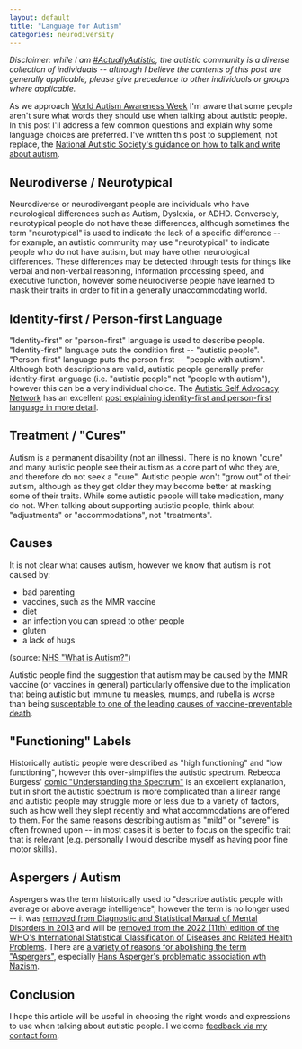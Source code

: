 ```yaml
---
layout: default
title: "Language for Autism"
categories: neurodiversity
---
```


_Disclaimer: while I am [#ActuallyAutistic](https://autism.wikia.org/wiki/ActuallyAutistic), the autistic community is a diverse collection of individuals -- although I believe the contents of this post are generally applicable, please give precedence to other individuals or groups where applicable._

As we approach [World Autism Awareness Week](https://www.autism.org.uk/get-involved/raise-money/world-autism-awareness-week) I'm aware that some people aren't sure what words they should use when talking about autistic people. In this post I'll address a few common questions and explain why some language choices are preferred. I've written this post to supplement, not replace, the [National Autistic Society's guidance on how to talk and write about autism](https://www.autism.org.uk/what-we-do/help-and-support/how-to-talk-about-autism).

## Neurodiverse / Neurotypical

Neurodiverse or neurodivergant people are individuals who have neurological differences such as Autism, Dyslexia, or ADHD. Conversely, neurotypical people do not have these differences, although sometimes the term "neurotypical" is used to indicate the lack of a specific difference -- for example, an autistic community may use "neurotypical" to indicate people who do not have autism, but may have other neurological differences. These differences may be detected through tests for things like verbal and non-verbal reasoning, information processing speed, and executive function, however some neurodiverse people have learned to mask their traits in order to fit in a generally unaccommodating world.

## Identity-first / Person-first Language

"Identity-first" or "person-first" language is used to describe people. "Identity-first" language puts the condition first -- "autistic people". "Person-first" language puts the person first -- "people with autism". Although both descriptions are valid, autistic people generally prefer identity-first language (i.e. "autistic people" not "people with autism"), however this can be a very individual choice. The [Autistic Self Advocacy Network](https://autisticadvocacy.org/) has an excellent [post explaining identity-first and person-first language in more detail](https://autisticadvocacy.org/about-asan/identity-first-language/).

## Treatment / "Cures"

Autism is a permanent disability (not an illness). There is no known "cure" and many autistic people see their autism as a core part of who they are, and therefore do not seek a "cure". Autistic people won't "grow out" of their autism, although as they get older they may become better at masking some of their traits. While some autistic people will take medication, many do not. When talking about supporting autistic people, think about "adjustments" or "accommodations", not "treatments".

## Causes

It is not clear what causes autism, however we know that autism is not caused by:
- bad parenting
- vaccines, such as the MMR vaccine
- diet
- an infection you can spread to other people
- gluten
- a lack of hugs

 (source: [NHS "What is Autism?"](https://www.nhs.uk/conditions/autism/what-is-autism/))

 Autistic people find the suggestion that autism may be caused by the MMR vaccine (or vaccines in general) particularly offensive due to the implication that being autistic but immune tu measles, mumps, and rubella is worse than being [susceptable to one of the leading causes of vaccine-preventable death](https://www.who.int/immunization/newsroom/MI_Fact%20Sheet_17_jan_2007.pdf).

## "Functioning" Labels

Historically autistic people were described as "high functioning" and "low functioning", however this over-simplifies the autistic spectrum. Rebecca Burgess' [comic "Understanding the Spectrum"](https://the-art-of-autism.com/understanding-the-spectrum-a-comic-strip-explanation/) is an excellent explanation, but in short the autistic spectrum is more complicated than a linear range and autistic people may struggle more or less due to a variety of factors, such as how well they slept recently and what accommodations are offered to them. For the same reasons describing autism as "mild" or "severe" is often frowned upon -- in most cases it is better to focus on the specific trait that is relevant (e.g. personally I would describe myself as having poor fine motor skills).

## Aspergers / Autism

Aspergers was the term historically used to "describe autistic people with average or above average intelligence", however the term is no longer used -- it was [removed from Diagnostic and Statistical Manual of Mental Disorders in 2013](https://www.theguardian.com/society/2012/dec/02/aspergers-syndrome-dropped-psychiatric-dsm) and will be [removed from the 2022 (11th) edition of the WHO's International Statistical Classification of Diseases and Related Health Problems](https://www.spectrumnews.org/opinion/viewpoint/people-mourn-asperger-syndromes-loss-diagnostic-manuals/). There are [a variety of reasons for abolishing the term "Aspergers"](https://www.spectrumnews.org/opinion/viewpoint/why-fold-asperger-syndrome-into-autism-spectrum-disorder-in-the-dsm-5/), especially [Hans Asperger's problematic association wth Nazism](https://molecularautism.biomedcentral.com/articles/10.1186/s13229-018-0208-6).

## Conclusion

I hope this article will be useful in choosing the right words and expressions to use when talking about autistic people. I welcome [feedback via my contact form](https://www.beh.uk/contact).
